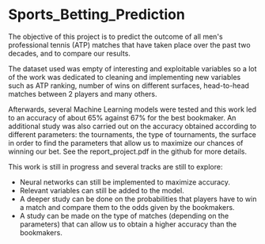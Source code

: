 # Sports_Betting_Prediction

The objective of this project is to predict the outcome of all men's professional tennis (ATP) matches that have taken place over the past two decades, and to compare our results. 

The dataset used was empty of interesting and exploitable variables so a lot of the work was dedicated to cleaning and implementing new variables such as ATP ranking, number of wins on different surfaces, head-to-head matches between 2 players and many others. 

Afterwards, several Machine Learning models were tested and this work led to an accuracy of about 65% against 67% for the best bookmaker. 
An additional study was also carried out on the accuracy obtained according to different parameters: the tournaments, the type of tournaments, the surface in order to find the parameters that allow us to maximize our chances of winning our bet. See the report_project.pdf in the github for more details.

This work is still in progress and several tracks are still to explore: 

* Neural networks can still be implemented to maximize accuracy.
* Relevant variables can still be added to the model.
* A deeper study can be done on the probabilities that players have to win a match and compare them to the odds given by the bookmakers.
* A study can be made on the type of matches (depending on the parameters) that can allow us to obtain a higher accuracy than the bookmakers.
